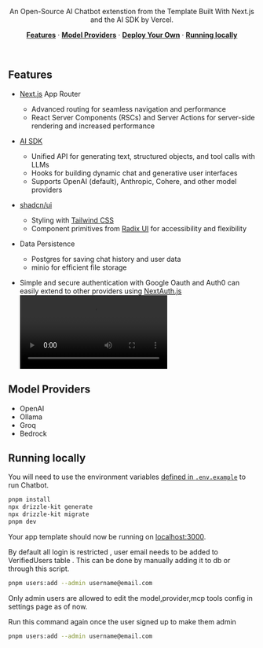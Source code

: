 <p align="center">
  An Open-Source AI Chatbot extenstion from the Template Built With Next.js and the AI SDK by Vercel.
</p>
<p align="center">
  <a href="#features"><strong>Features</strong></a> ·
  <a href="#model-providers"><strong>Model Providers</strong></a> ·
  <a href="#deploy-your-own"><strong>Deploy Your Own</strong></a> ·
  <a href="#running-locally"><strong>Running locally</strong></a>
</p>
<br/>

## Features

- [Next.js](https://nextjs.org) App Router
  - Advanced routing for seamless navigation and performance
  - React Server Components (RSCs) and Server Actions for server-side rendering and increased performance
- [AI SDK](https://sdk.vercel.ai/docs)
  - Unified API for generating text, structured objects, and tool calls with LLMs
  - Hooks for building dynamic chat and generative user interfaces
  - Supports OpenAI (default), Anthropic, Cohere, and other model providers
- [shadcn/ui](https://ui.shadcn.com)
  - Styling with [Tailwind CSS](https://tailwindcss.com)
  - Component primitives from [Radix UI](https://radix-ui.com) for accessibility and flexibility
- Data Persistence

  - Postgres for saving chat history and user data
  - minio for efficient file storage

- Simple and secure authentication with Google Oauth and Auth0 can easily extend to other providers using [NextAuth.js](https://github.com/nextauthjs/next-auth)
<video src="https://kavinask007.github.io/chatui/demo.mp4" type="video/mp4"></video>
## Model Providers

- OpenAI
- Ollama
- Groq
- Bedrock

## Running locally

You will need to use the environment variables [defined in `.env.example`](.env.example) to run Chatbot.

```bash
pnpm install
npx drizzle-kit generate
npx drizzle-kit migrate
pnpm dev
```

Your app template should now be running on [localhost:3000](http://localhost:3000/).

By default all login is restricted , user email needs to be added to VerifiedUsers table . This can be done by manually adding it to db or through this script.

```bash
pnpm users:add --admin username@email.com
```

Only admin users are allowed to edit the model,provider,mcp tools config in settings page as of now.

Run this command again once the user signed up to make them admin 
```bash
pnpm users:add --admin username@email.com
```
